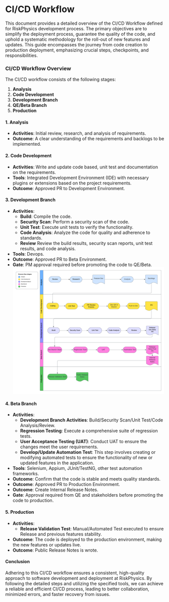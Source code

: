 # CI/CD Workflow


This document provides a detailed overview of the CI/CD Workflow defined for RiskPhysics development process. The primary objectives are to simplify the deployment process, guarantee the quality of the code, and uphold a systematic methodology for the roll-out of new features and updates. This guide encompasses the journey from code creation to production deployment, emphasizing crucial steps, checkpoints, and responsibilities.

### CI/CD Workflow Overview

The CI/CD workflow consists of the following stages:

1. **Analysis**
2. **Code Development**
3. **Development Branch**
4. **QE/Beta Branch**
5. **Production**


#### 1. Analysis
- **Activities**: Initial review, research, and analysis of requirements.
- **Outcome**: A clear understanding of the requirements and backlogs to be implemented.

#### 2. Code Development
- **Activities**: Write and update code based, unit test and documentation on the requirements.
- **Tools**: Integrated Development Environment (IDE) with necessary plugins or extensions based on the project requirements.
- **Outcome**: Approved PR to Development Environment.

#### 3. Development Branch
- **Activities**:
  - **Build**: Compile the code.
  - **Security Scan**: Perform a security scan of the code.
  - **Unit Test**: Execute unit tests to verify the functionality.
  - **Code Analysis**: Analyze the code for quality and adherence to standards.
  - **Review** Review the build results, security scan reports, unit test results, and code analysis.
- **Tools**: Devops.
- **Outcome**: Approved PR to Beta Environment.
- **Gate**: PM approval required before promoting the code to QE/Beta.
![CI/CD Workflow](assets/img/CI-CD-Workflow.png)

#### 4. Beta Branch
- **Activities**:
  - **Development Branch Activities**: Build/Security Scan/Unit Test/Code Analysis/Review.
  - **Regression Testing**: Execute a comprehensive suite of regression tests.
  - **User Acceptance Testing (UAT)**: Conduct UAT to ensure the changes meet the user requirements.
  - **Develop/Update Automation Test**: This step involves creating or modifying automated tests to ensure the functionality of new or updated features in the application.
- **Tools**: Selenium, Appium, JUnit/TestNG, other test automation frameworks.
- **Outcome**: Confirm that the code is stable and meets quality standards.
- **Outcome**: Approved PR to Production Environment.
- **Outcome**: Create Internal Release Notes.
- **Gate**: Approval required from QE and stakeholders before promoting the code to production.

#### 5. Production
- **Activities**:
  - **Release Validation Test**: Manual/Automated Test executed to ensure Release and previous features stability. 
- **Outcome**: The code is deployed to the production environment, making the new features or updates live.
- **Outcome**: Public Release Notes is wrote.

#### Conclusion
Adhering to this CI/CD workflow ensures a consistent, high-quality approach to software development and deployment at RiskPhysics. By following the detailed steps and utilizing the specified tools, we can achieve a reliable and efficient CI/CD process, leading to better collaboration, minimized errors, and faster recovery from issues.